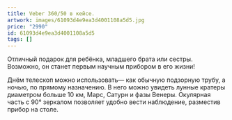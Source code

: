 ```yaml
---
title: Veber 360/50 в кейсе.
artwork: images/61093d4e9ea3d4001108a5d5.jpg
price: "2990"
id: 61093d4e9ea3d4001108a5d5
tags: []
---
```

Отличный подарок для ребёнка, младшего брата или сестры. Возможно, он станет первым научным прибором в его жизни! 

Днём телескоп можно использовать— как обычную подзорную трубу, а ночью, по прямому назначению.
В него можно увидеть лунные кратеры диаметром больше 10 км, Марс, Сатурн и фазы Венеры. Окулярная часть с 90° зеркалом позволяет удобно вести наблюдение, разместив прибор на столе.